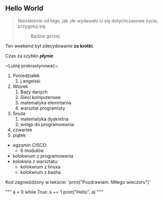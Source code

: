 ## Hello World 

>Niezależnie od tego, jak złe wydawało ci się dotychczasowe życie, przygotuj się.
>>Będzie gorzej.


Ten weekend był zdecydowanie **za krótki**.

Czas za *szybko* ***płynie***.

~Lubię prokrastynować~

1. Poniedziałek
	1. j.angelski
2. Wtorek
	1. Bazy danych
	2. Sieci komputerowe
	3. matematyka elemntarna
	4. warsztat programisty
5. Środa
	1. matematyka dyskretna
	2. wstęp do programowania
7. czwartek
8. piątek

- egzamin CISCO:
	- 6 modułów
- kolokwium z programowania
- kolokwia z warsztatu:
	- kolokwium z linuxa
	- kolokwium z basha


Kod zagnieżdżony w tekście: 'print("Pozdrawiam. Miłego wieczoru")'
		
"""
a = 0
while True:
	a += 1
	print("Hello", a)
"""


